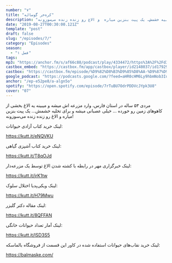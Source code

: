 ```yaml
---
number: "۷"
title: "کره‌خر گوساله"
description: "مردی ۵۳ ساله در استان فارس،  وارد مزرعه اش میشه و میبینه یه الاغ  بخشی از کاهوهای زمین رو خورده …  خیلی عصبانی میشه و برای تخلیه خشمش… یک پیت بنزین میاره  و الاغ رو زنده زنده می‌سوزونه!"
date: "2019-08-27T00:30:00.121Z"
template: "post"
draft: false
slug: "/episodes/7/"
category: "Episodes"
season:
  - "فصل ۱"
tags:
mp3: "https://anchor.fm/s/af66c88/podcast/play/4334472/https%3A%2F%2Fd3ctxlq1ktw2nl.cloudfront.net%2Fproduction%2F2019-7-23%2F21568120-48000-1-c32b6ed850f22.mp3"
castbox_embed: "https://castbox.fm/app/castbox/player/id2148037/id179299381"
castbox: "https://castbox.fm/episode/%D9%82%D8%B3%D9%85%D8%AA-%D9%87%D9%81%D8%AA%3A-%DA%A9%D8%B1%D9%87%E2%80%8C%D8%AE%D8%B1-%DA%AF%D9%88%D8%B3%D8%A7%D9%84%D9%87-id2148037-id179299381"
google_podcast: "https://podcasts.google.com/?feed=aHR0cHM6Ly9hbmNob3IuZm0vcy9hZjY2Yzg4L3BvZGNhc3QvcnNz&episode=ZGE2MmYxYzQtYjlmNS1kZDdmLWRiODQtMzA1YjBiM2FiMWRh"
anchor: "/ep-e52pe8/a-algn5o"
spotify: "https://open.spotify.com/episode/7rTuBU7OdrPDDVcJYpk3U8"
cover: "07"
---
```

مردی ۵۳ ساله در استان فارس،  وارد مزرعه اش میشه و میبینه یه الاغ  بخشی از کاهوهای زمین رو خورده …  خیلی عصبانی میشه و برای تخلیه خشمش… یک پیت بنزین میاره  و الاغ رو زنده زنده می‌سوزونه!


لینک خرید کتاب آزادی حیوانات:

https://kutt.it/eNQVKU

لینک خرید کتاب آشپزی گیاهی:

https://kutt.it/T8qOJd

لینک خبرگزاری مهر در رابطه با کشته شدن الاغ توسط یک مزرعه‌دار:

https://kutt.it/jrK1tw

لینک ویکی‌پدیا اختلال سلوک:

https://kutt.it/H79Mwu

لینک مقاله دکتر گلیزر:

https://kutt.it/8QFFAN

لینک آمار تعداد حیوانات خانگی:

https://kutt.it/lSD3S5

لینک خرید نقاب‌های حیوانات استفاده شده در کاور این قسمت از فروشگاه بالماسکه:

https://balmaske.com/